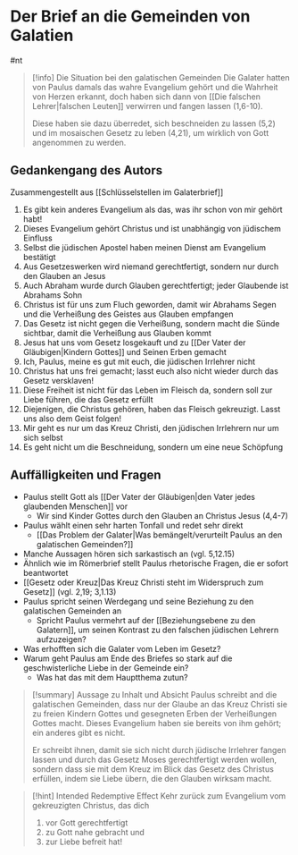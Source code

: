 # Der Brief an die Gemeinden von Galatien

#nt 

> [!info] Die Situation bei den galatischen Gemeinden
> Die Galater hatten von Paulus damals das wahre Evangelium gehört und die Wahrheit von Herzen erkannt, doch haben sich dann von [[Die falschen Lehrer|falschen Leuten]] verwirren und fangen lassen (1,6-10).
> 
> Diese haben sie dazu überredet, sich beschneiden zu lassen (5,2) und im mosaischen Gesetz zu leben (4,21), um wirklich von Gott angenommen zu werden.

## Gedankengang des Autors

Zusammengestellt aus [[Schlüsselstellen im Galaterbrief]]

1. Es gibt kein anderes Evangelium als das, was ihr schon von mir gehört habt!
2. Dieses Evangelium gehört Christus und ist unabhängig von jüdischem Einfluss
3. Selbst die jüdischen Apostel haben meinen Dienst am Evangelium bestätigt
4. Aus Gesetzeswerken wird niemand gerechtfertigt, sondern nur durch den Glauben an Jesus
5. Auch Abraham wurde durch Glauben gerechtfertigt; jeder Glaubende ist Abrahams Sohn
6. Christus ist für uns zum Fluch geworden, damit wir Abrahams Segen und die Verheißung des Geistes aus Glauben empfangen
7. Das Gesetz ist nicht gegen die Verheißung, sondern macht die Sünde sichtbar, damit die Verheißung aus Glauben kommt
8. Jesus hat uns vom Gesetz losgekauft und zu [[Der Vater der Gläubigen|Kindern Gottes]] und Seinen Erben gemacht
9. Ich, Paulus, meine es gut mit euch, die jüdischen Irrlehrer nicht
10. Christus hat uns frei gemacht; lasst euch also nicht wieder durch das Gesetz versklaven!
11. Diese Freiheit ist nicht für das Leben im Fleisch da, sondern soll zur Liebe führen, die das Gesetz erfüllt
12. Diejenigen, die Christus gehören, haben das Fleisch gekreuzigt. Lasst uns also dem Geist folgen!
13. Mir geht es nur um das Kreuz Christi, den jüdischen Irrlehrern nur um sich selbst
14. Es geht nicht um die Beschneidung, sondern um eine neue Schöpfung

## Auffälligkeiten und Fragen

- Paulus stellt Gott als [[Der Vater der Gläubigen|den Vater jedes glaubenden Menschen]] vor
	- Wir sind Kinder Gottes durch den Glauben an Christus Jesus (4,4-7)
- Paulus wählt einen sehr harten Tonfall und redet sehr direkt
	- [[Das Problem der Galater|Was bemängelt/verurteilt Paulus an den galatischen Gemeinden?]]
- Manche Aussagen hören sich sarkastisch an (vgl. 5,12.15)
- Ähnlich wie im Römerbrief stellt Paulus rhetorische Fragen, die er sofort beantwortet
- [[Gesetz oder Kreuz|Das Kreuz Christi steht im Widerspruch zum Gesetz]] (vgl. 2,19; 3,1.13)
- Paulus spricht seinen Werdegang und seine Beziehung zu den galatischen Gemeinden an
	- Spricht Paulus vermehrt auf der [[Beziehungsebene zu den Galatern]], um seinen Kontrast zu den falschen jüdischen Lehrern aufzuzeigen?
- Was erhofften sich die Galater vom Leben im Gesetz?
- Warum geht Paulus am Ende des Briefes so stark auf die geschwisterliche Liebe in der Gemeinde ein?
	- Was hat das mit dem Hauptthema zutun?

> [!summary] Aussage zu Inhalt und Absicht
> Paulus schreibt and die galatischen Gemeinden, dass nur der Glaube an das Kreuz Christi sie zu freien Kindern Gottes und gesegneten Erben der Verheißungen Gottes macht. Dieses Evangelium haben sie bereits von ihm gehört; ein anderes gibt es nicht.
> 
> Er schreibt ihnen, damit sie sich nicht durch jüdische Irrlehrer fangen lassen und durch das Gesetz Moses gerechtfertigt werden wollen, sondern dass sie mit dem Kreuz im Blick das Gesetz des Christus erfüllen, indem sie Liebe übern, die den Glauben wirksam macht.

> [!hint] Intended Redemptive Effect
> Kehr zurück zum Evangelium vom gekreuzigten Christus, das dich 
> 1. vor Gott gerechtfertigt
> 2. zu Gott nahe gebracht und
> 3. zur Liebe befreit hat!